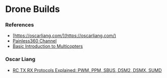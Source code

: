 # Drone Builds

### References

- [https://oscarliang.com/](https://oscarliang.com/)
- [Painless360 Channel](https://www.youtube.com/user/Painless360)
- [Basic Introduction to Multicopters](https://www.rcgroups.com/forums/showthread.php?2429327-Basic-Introduction-to-Multicopters)

### Oscar Liang

- [RC TX RX Protocols Explained: PWM, PPM, SBUS, DSM2, DSMX, SUMD](https://oscarliang.com/pwm-ppm-sbus-dsm2-dsmx-sumd-difference/)

